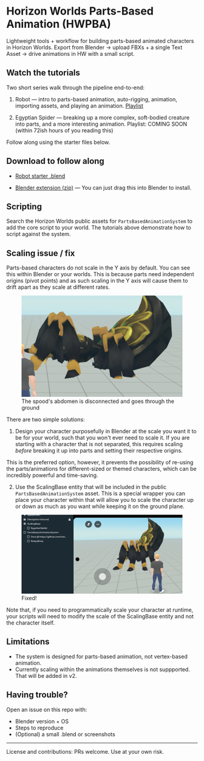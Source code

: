 # Horizon Worlds Parts-Based Animation (HWPBA)

Lightweight tools + workflow for building parts-based animated characters in Horizon Worlds. Export from Blender → upload FBXs + a single Text Asset → drive animations in HW with a small script.

## Watch the tutorials

Two short series walk through the pipeline end-to-end:

1) Robot — intro to parts-based animation, auto-rigging, animation, importing assets, and playing an animation. [Playlist](https://www.youtube.com/watch?v=ZMkUVivK_g8&list=PLUvQxgmNxn_K_ldPvYo_6NdrK7b33ZSCp)

2) Egyptian Spider — breaking up a more complex, soft-bodied creature into parts, and a more interesting animation. Playlist: COMING SOON (within 72ish hours of you reading this)

Follow along using the starter files below.

## Download to follow along

- [Robot starter .blend](https://raw.githubusercontent.com/todd-roberts/HWPBA/main/blendFiles/BeepyBoop.zip)  

- [Blender extension (zip)](https://raw.githubusercontent.com/todd-roberts/HWPBA/main/hwpbaExtension.zip) — You can just drag this into Blender to install.  
  
## Scripting

Search the Horizon Worlds public assets for `PartsBasedAnimationSystem` to add the core script to your world. The tutorials above demonstrate how to script against the system.

## Scaling issue / fix

Parts-based characters do not scale in the Y axis by default. You can see this within Blender or your worlds. This is because parts need independent origins (pivot points) and as such scaling in the Y axis will cause them to drift apart as they scale at different rates.

<figure>
  <img src="ScalingIssue.png" alt="The spood's abdomen is disconnected and goes through the ground">
  <figcaption>The spood's abdomen is disconnected and goes through the ground</figcaption>
</figure>

There are two simple solutions:

1. Design your character purposefully in Blender at the scale you want it to be for your world, such that you won't ever need to scale it. If you are starting with a character that is not separated, this requires scaling *before* breaking it up into parts and setting their respective origins.

This is the preferred option, however, it prevents the possibility of re-using the parts/animations for different-sized or themed characters, which can be incredibly powerful and time-saving.

2. Use the ScalingBase entity that will be included in the public `PartsBasedAnimationSystem` asset. This is a special wrapper you can place your character within that will allow you to scale the character up or down as much as you want while keeping it on the ground plane.

<figure>
  <img src="ScalingFix.png" alt="Fixed!">
  <figcaption>Fixed!</figcaption>
</figure>

Note that, if you need to programmatically scale your character at runtime, your scripts will need to modify the scale of the ScalingBase entity and not the character itself.

## Limitations
- The system is designed for parts-based animation, not vertex-based animation. 
- Currently scaling within the animations themselves is not suppported. That will be added in v2.

## Having trouble?

Open an issue on this repo with:
- Blender version + OS
- Steps to reproduce
- (Optional) a small .blend or screenshots


---

License and contributions: PRs welcome. Use at your own risk.
